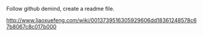 Follow github demind, create a readme file.

http://www.liaoxuefeng.com/wiki/0013739516305929606dd18361248578c67b8067c8c017b000